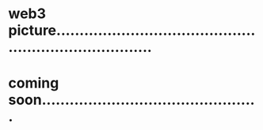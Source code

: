 # web3 picture..........................................................................
# coming soon...............................................
